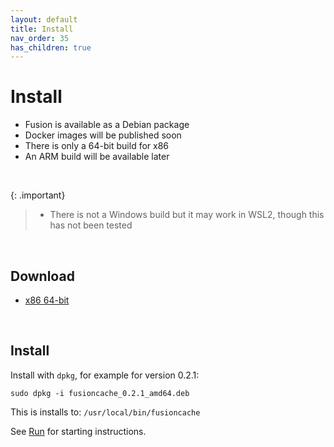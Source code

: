 ```yaml
---
layout: default
title: Install
nav_order: 35
has_children: true
---
```


# Install

- Fusion is available as a Debian package
- Docker images will be published soon
- There is only a 64-bit build for x86
- An ARM build will be available later

<br/>

{: .important}
>- There is not a Windows build but it may work in WSL2, though this has not been tested

<br/>

## Download
- [x86 64-bit](https://fusion.gateway.scarf.sh/package/fusioncache_0.2.2_amd64.deb)

<br/> 

## Install

Install with `dpkg`, for example for version 0.2.1:

`sudo dpkg -i fusioncache_0.2.1_amd64.deb`
 
This is installs to: `/usr/local/bin/fusioncache`

See [Run](run.md) for starting instructions.

